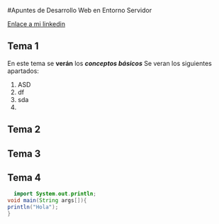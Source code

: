 #Apuntes de Desarrollo Web en Entorno Servidor

[Enlace a mi linkedin](https://www.linkedin.com/in/manuel-mediavilla-hidalgo-226199292/)

## Tema 1
En este tema se **verán** los ***conceptos básicos***
Se veran los siguientes apartados:
1. ASD
2. df
 1. sda
 2. 

## Tema 2
## Tema 3
## Tema 4

```java
  import System.out.println;
void main(String args[]){
println("Hola");
}
